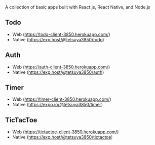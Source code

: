 A collection of basic apps built with React.js, React Native, and Node.js

## Todo

* Web (https://todo-client-3850.herokuapp.com/)
* Native (https://exp.host/@tetsuya3850/todo)

## Auth

* Web (https://auth-client-3850.herokuapp.com/)
* Native (https://exp.host/@tetsuya3850/auth)

## Timer

* Web (https://timer-client-3850.herokuapp.com/)
* Native (https://expo.io/@tetsuya3850/timer)

## TicTacToe

* Web (https://tictactoe-client-3850.herokuapp.com/)
* Native (https://exp.host/@tetsuya3850/tictactoe)

